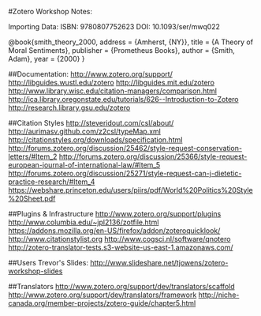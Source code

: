 #Zotero Workshop Notes:

Importing Data:
ISBN: 9780807752623
DOI: 10.1093/ser/mwq022

@book{smith_theory_2000, 
	address = {Amherst, {NY}}, 
	title = {A Theory of Moral Sentiments}, 
	publisher = {Prometheus Books}, 
	author = {Smith, Adam}, 
	year = {2000} 
}

##Documentation:
http://www.zotero.org/support/
http://libguides.wustl.edu/zotero
http://libguides.mit.edu/zotero
http://www.library.wisc.edu/citation-managers/comparison.html
http://ica.library.oregonstate.edu/tutorials/626--Introduction-to-Zotero
http://research.library.gsu.edu/zotero

##Citation Styles
http://steveridout.com/csl/about/
http://aurimasv.github.com/z2csl/typeMap.xml
http://citationstyles.org/downloads/specification.html
http://forums.zotero.org/discussion/25462/style-request-conservation-letters/#Item_2
http://forums.zotero.org/discussion/25366/style-request-european-journal-of-international-law/#Item_5
http://forums.zotero.org/discussion/25271/style-request-can-j-dietetic-practice-research/#Item_4
https://webshare.princeton.edu/users/piirs/pdf/World%20Politics%20Style%20Sheet.pdf


##Plugins & Infrastructure
http://www.zotero.org/support/plugins
http://www.columbia.edu/~jpl2136/zotfile.html
https://addons.mozilla.org/en-US/firefox/addon/zoteroquicklook/
http://www.citationstylist.org
http://www.cogsci.nl/software/qnotero
http://zotero-translator-tests.s3-website-us-east-1.amazonaws.com/

##Users
Trevor's Slides: http://www.slideshare.net/tjowens/zotero-workshop-slides

##Translators
http://www.zotero.org/support/dev/translators/scaffold
http://www.zotero.org/support/dev/translators/framework
http://niche-canada.org/member-projects/zotero-guide/chapter5.html
